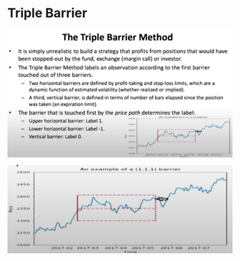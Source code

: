 # Triple Barrier

![image-20240312123609619](assets/image-20240312123609619.png)

![image-20240312123625217](assets/image-20240312123625217.png)

